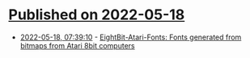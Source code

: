 # [Published on 2022-05-18](index.md)

* [2022-05-18, 07:39:10](https://news.ycombinator.com/item?id=31420182) - [EightBit-Atari-Fonts: Fonts generated from bitmaps from Atari 8bit computers](https://github.com/TheRobotFactory/EightBit-Atari-Fonts)
